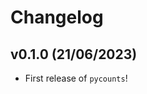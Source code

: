 # Changelog

<!--next-version-placeholder-->

## v0.1.0 (21/06/2023)

- First release of `pycounts`!